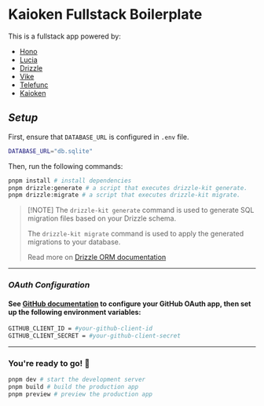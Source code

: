 # Kaioken Fullstack Boilerplate

This is a fullstack app powered by:

- [Hono](https://hono.dev)
- [Lucia](https://lucia-auth.com)
- [Drizzle](https://orm.drizzle.team)
- [Vike](https://vike.dev)
- [Telefunc](https://telefunc.com)
- [Kaioken](https://kaioken.dev)

## _Setup_

First, ensure that `DATABASE_URL` is configured in `.env` file.

```bash
DATABASE_URL="db.sqlite"
```

Then, run the following commands:

```bash
pnpm install # install dependencies
pnpm drizzle:generate # a script that executes drizzle-kit generate.
pnpm drizzle:migrate # a script that executes drizzle-kit migrate.
```

> \[!NOTE]
> The `drizzle-kit generate` command is used to generate SQL migration files based on your Drizzle schema.
>
> The `drizzle-kit migrate` command is used to apply the generated migrations to your database.
>
> Read more on [Drizzle ORM documentation](https://orm.drizzle.team/docs/overview)

---

### _OAuth Configuration_

#### See [GitHub documentation](https://docs.github.com/en/apps/oauth-apps/building-oauth-apps/creating-an-oauth-app) to configure your GitHub OAuth app, then set up the following environment variables:

```bash
GITHUB_CLIENT_ID = #your-github-client-id
GITHUB_CLIENT_SECRET = #your-github-client-secret
```

---

### You're ready to go! 🎉

```bash
pnpm dev # start the development server
pnpm build # build the production app
pnpm preview # preview the production app
```

